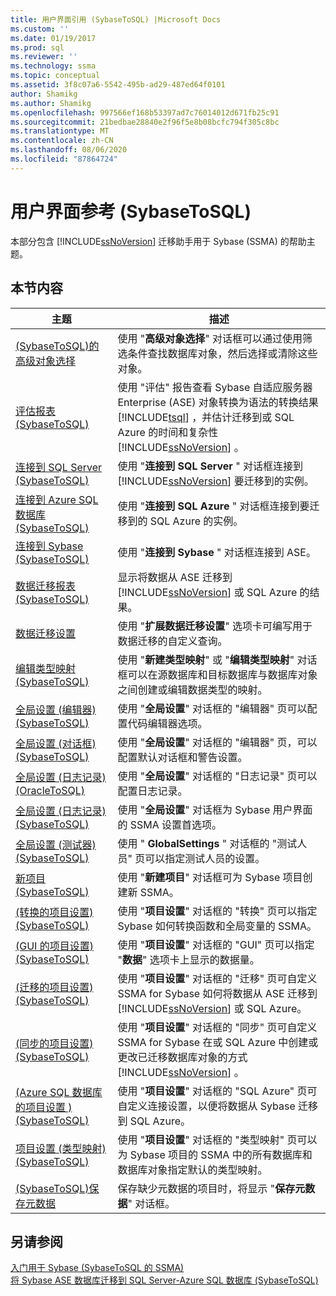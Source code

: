 ```yaml
---
title: 用户界面引用 (SybaseToSQL) |Microsoft Docs
ms.custom: ''
ms.date: 01/19/2017
ms.prod: sql
ms.reviewer: ''
ms.technology: ssma
ms.topic: conceptual
ms.assetid: 3f8c07a6-5542-495b-ad29-487ed64f0101
author: Shamikg
ms.author: Shamikg
ms.openlocfilehash: 997566ef168b53397ad7c76014012d671fb25c91
ms.sourcegitcommit: 21bedbae28840e2f96f5e8b08bcfc794f305c8bc
ms.translationtype: MT
ms.contentlocale: zh-CN
ms.lasthandoff: 08/06/2020
ms.locfileid: "87864724"
---
```

# <a name="user-interface-reference-sybasetosql"></a>用户界面参考 (SybaseToSQL)
本部分包含 [!INCLUDE[ssNoVersion](../../includes/ssnoversion-md.md)] 迁移助手用于 Sybase (SSMA) 的帮助主题。  
  
## <a name="in-this-section"></a>本节内容  
  
|主题|描述|  
|---------|---------------|  
|[&#40;SybaseToSQL&#41;的高级对象选择](../../ssma/sybase/advanced-object-selection-sybasetosql.md)|使用 "**高级对象选择**" 对话框可以通过使用筛选条件查找数据库对象，然后选择或清除这些对象。|  
|[评估报表 &#40;SybaseToSQL&#41;](../../ssma/sybase/assessment-report-sybasetosql.md)|使用 "评估" 报告查看 Sybase 自适应服务器 Enterprise (ASE) 对象转换为语法的转换结果 [!INCLUDE[tsql](../../includes/tsql-md.md)] ，并估计迁移到或 SQL Azure 的时间和复杂性 [!INCLUDE[ssNoVersion](../../includes/ssnoversion-md.md)] 。|  
|[连接到 SQL Server &#40;SybaseToSQL&#41;](../../ssma/sybase/connect-to-sql-server-sybasetosql.md)|使用 "**连接到 SQL Server** " 对话框连接到 [!INCLUDE[ssNoVersion](../../includes/ssnoversion-md.md)] 要迁移到的实例。|  
|[连接到 Azure SQL 数据库 &#40;SybaseToSQL&#41;](../../ssma/sybase/connect-to-azure-sql-db-sybasetosql.md)|使用 "**连接到 SQL Azure** " 对话框连接到要迁移到的 SQL Azure 的实例。|  
|[连接到 Sybase &#40;SybaseToSQL&#41;](../../ssma/sybase/connect-to-sybase-sybasetosql.md)|使用 "**连接到 Sybase** " 对话框连接到 ASE。|  
|[数据迁移报表 &#40;SybaseToSQL&#41;](../../ssma/sybase/data-migration-report-sybasetosql.md)|显示将数据从 ASE 迁移到 [!INCLUDE[ssNoVersion](../../includes/ssnoversion-md.md)] 或 SQL Azure 的结果。|  
|[数据迁移设置](data-migration-settings-sybasetosql.md)|使用 "**扩展数据迁移设置**" 选项卡可编写用于数据迁移的自定义查询。|  
|[编辑类型映射 &#40;SybaseToSQL&#41;](../../ssma/sybase/edit-type-mapping-sybasetosql.md)|使用 "**新建类型映射**" 或 "**编辑类型映射**" 对话框可以在源数据库和目标数据库与数据库对象之间创建或编辑数据类型的映射。|  
|[全局设置 &#40;编辑器&#41; &#40;SybaseToSQL&#41;](../../ssma/sybase/global-settings-editor-sybasetosql.md)|使用 "**全局设置**" 对话框的 "编辑器" 页可以配置代码编辑器选项。|  
|[全局设置 &#40;对话框&#41;  &#40;SybaseToSQL&#41;](../../ssma/sybase/global-settings-dialogs-sybasetosql.md)|使用 "**全局设置**" 对话框的 "编辑器" 页，可以配置默认对话框和警告设置。|  
|[全局设置 &#40;日志记录&#41; &#40;OracleToSQL&#41;](../../ssma/oracle/global-settings-logging-oracletosql.md)|使用 "**全局设置**" 对话框的 "日志记录" 页可以配置日志记录。|  
|[全局设置 &#40;日志记录&#41; &#40;SybaseToSQL&#41;](../../ssma/sybase/global-settings-logging-sybasetosql.md)|使用 "**全局设置**" 对话框为 Sybase 用户界面的 SSMA 设置首选项。|  
|[全局设置 &#40;测试器&#41; &#40;SybaseToSQL&#41;](../../ssma/sybase/global-settings-tester-sybasetosql.md)|使用 " **GlobalSettings** " 对话框的 "测试人员" 页可以指定测试人员的设置。|  
|[新项目 &#40;SybaseToSQL&#41;](../../ssma/sybase/new-project-sybasetosql.md)|使用 "**新建项目**" 对话框可为 Sybase 项目创建新 SSMA。|  
|[&#40;转换的项目设置&#41; &#40;SybaseToSQL&#41;](../../ssma/sybase/project-settings-conversion-sybasetosql.md)|使用 "**项目设置**" 对话框的 "转换" 页可以指定 Sybase 如何转换函数和全局变量的 SSMA。|  
|[&#40;GUI 的项目设置&#41; &#40;SybaseToSQL&#41;](../../ssma/sybase/project-settings-gui-sybasetosql.md)|使用 "**项目设置**" 对话框的 "GUI" 页可以指定 "**数据**" 选项卡上显示的数据量。|  
|[&#40;迁移的项目设置&#41; &#40;SybaseToSQL&#41;](../../ssma/sybase/project-settings-migration-sybasetosql.md)|使用 "**项目设置**" 对话框的 "迁移" 页可自定义 SSMA for Sybase 如何将数据从 ASE 迁移到 [!INCLUDE[ssNoVersion](../../includes/ssnoversion-md.md)] 或 SQL Azure。|  
|[&#40;同步的项目设置&#41; &#40;SybaseToSQL&#41;](../../ssma/sybase/project-settings-synchronization-sybasetosql.md)|使用 "**项目设置**" 对话框的 "同步" 页可自定义 SSMA for Sybase 在或 SQL Azure 中创建或更改已迁移数据库对象的方式 [!INCLUDE[ssNoVersion](../../includes/ssnoversion-md.md)] 。|  
|[&#40;Azure SQL 数据库的项目设置 &#41; &#40;SybaseToSQL&#41;](../../ssma/sybase/project-settings-azure-sql-db-sybasetosql.md)|使用 "**项目设置**" 对话框的 "SQL Azure" 页可自定义连接设置，以便将数据从 Sybase 迁移到 SQL Azure。|  
|[项目设置 &#40;类型映射&#41; &#40;SybaseToSQL&#41;](../../ssma/sybase/project-settings-type-mapping-sybasetosql.md)|使用 "**项目设置**" 对话框的 "类型映射" 页可以为 Sybase 项目的 SSMA 中的所有数据库和数据库对象指定默认的类型映射。|  
|[&#40;SybaseToSQL&#41;保存元数据](../../ssma/sybase/save-metadata-sybasetosql.md)|保存缺少元数据的项目时，将显示 "**保存元数据**" 对话框。|  
  
## <a name="see-also"></a>另请参阅  
[入门用于 Sybase &#40;SybaseToSQL 的 SSMA&#41;](../../ssma/sybase/getting-started-with-ssma-for-sybase-sybasetosql.md)  
[将 Sybase ASE 数据库迁移到 SQL Server-Azure SQL 数据库 &#40;SybaseToSQL&#41;](../../ssma/sybase/migrating-sybase-ase-databases-to-sql-server-azure-sql-db-sybasetosql.md)  
  
